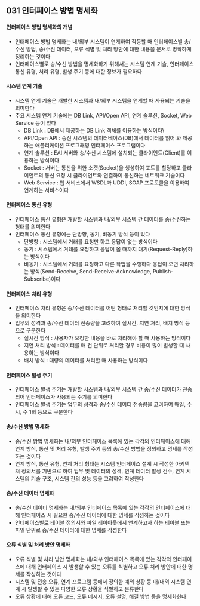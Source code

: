 ## 031 인터페이스 방법 명세화

####  인터페이스 방법 명세화의 개념

- 인터페이스 방법 명세화는 내/외부 시스템이 연계하여 작동할 때 인터페이스별 송/수신 방법, 송/수신 데이터, 오류 식별 및 처리 방안에 대한 내용을 문서로 명확하게 정리하는 것이다
- 인터페이스별로 송/수신 방법을 명세화하기 위해서는 시스템 연계 기술, 인터페이스 통신 유형, 처리 유형, 발생 주기 등에 대한 정보가 필요하다



#### 시스템 연계 기술

- 시스템 연계 기술은 개발한 시스템과 내/외부 시스템을 연계할 때 사용되는 기술을 의미한다
- 주요 시스템 연계 기술에는 DB Link, API/Open API, 연계 솔루션, Socket, Web Service 등이 있다
  - DB Link : DB에서 제공하는 DB Link 객체를 이용하는 방식이다\
  - API/Open API : 송신 시스템의 데이터베이스(DB)에서 데이터를 읽어 와 제공하는 애플리케이션 프로그래밍 인터페이스 프로그램이다
  - 연계 솔루션 : EAI 서버와 송/수신 시스템에 설치되는 클라이언트(Client)를 이용하는 방식이다
  - Socket : 서버는 통신을 위한 소켓(Socket)을 생성하여 포트를 할당하고 클라이언트의 통신 요청 시 클라이언트와 연결하여 통신하는 네트워크 기술이다
  - Web Service : 웹 서비스에서 WSDL과 UDDI, SOAP 프로토콜을 이용하여 연계하는 서비스이다



#### 인터페이스 통신 유형

- 인터페이스 통신 유형은 개발할 시스템과 내/외부 시스템 간 데이터를 송/수신하는 형태를 의미한다
- 인터페이스 통신 유형에는 단방향, 동기, 비동기 방식 등이 있다
  - 단방향 : 시스템에서 거래를 요청만 하고 응답이 없는 방식이다
  - 동기 : 시스템에서 거래를 요청하고 응답이 올 때까지 대기(Request-Reply)하는 방식이다
  - 비동기 : 시스템에서 거래를 요청하고 다른 작업을 수행하다 응답이 오면 처리하는 방식(Send-Receive, Send-Receive-Acknowledge, Publish-Subscribe)이다



#### 인터페이스 처리 유형

- 인터페이스 처리 유형은 송/수신 데이터를 어떤 형태로 처리할 것인지에 대한 방식을 의미한다
- 업무의 성격과 송/수신 데이터 전송량을 고려하여 실시간, 지연 처리, 배치 방식 등으로 구분한다
  - 실시간 방식 : 사용자가 요청한 내용을 바로 처리해야 할 때 사용하는 방식이다
  - 지연 처리 방식 : 데이터를 매 건 단위로 처리할 경우 비용이 많이 발생할 때 사용하는 방식이다
  - 배치 방식 : 대량의 데이터를 처리할 때 사용하는 방식이다



#### 인터페이스 발생 주기

- 인터페이스 발생 주기는 개발할 시스템과 내/외부 시스템 간 송/수신 데이터가 전송되어 인터페이스가 사용되는 주기를 의미한다
- 인터페이스 발생 주기는 업무의 성격과 송/수신 데이터 전송량을 고려하여 매일, 수시, 주 1회 등으로 구분한다



#### 송/수신 방법 명세화

- 송/수신 방법 명세화는 내/외부 인터페이스 목록에 있는 각각의 인터페이스에 대해연계 방식, 통신 및 처리 유형, 발생 주기 등의 송/수신 방법을 정의하고 명세를 작성하는 것이다
- 연계 방식, 통신 유형, 연계 처리 형태는 시스템 인터페이스 설계 시 작성한 아키텍처 정의서를 기반으로 하여 업무 및 데이터의 성격, 연계 데이터 발생 건수, 연계 시스템의 기술 구조, 시스템 간의 성능 등을 고려하여 작성한다



#### 송/수신 데이터 명세화

- 송/수신 데이터 명세화는 내/외부 인터페이스 목록에 있는 각각의 인터페이스에 대해 인터페이스 시 필요한 송/수신 데이터에 대한 명세를 작성하는 것이다
- 인터페이스별로 테이블 정의서와 파일 레이아웃에서 연계하고자 하는 테이블 또는 파일 단위로 송/수신 데이터에 대한 명세를 작성한다



#### 오류 식별 및 처리 방안 명세화

- 오류 식별 및 처리 방안 명세화는 내/외부 인터페이스 목록에 있는 각각의 인터페이스에 대해 인터페이스 시 발생할 수 있는 오류를 식별하고 오류 처리 방안에 대한 명세를 작성하는 것이다
- 시스템 및 전송 오류, 연계 프로그램 등에서 정의한 예외 상황 등 대/내외 시스템 연계 시 발생할 수 있는 다양한 오류 상황을 식별하고 분류한다
- 오류 상황에 대해 오류 코드, 오류 메시지, 오류 설명, 해결 방법 등을 명세화한다